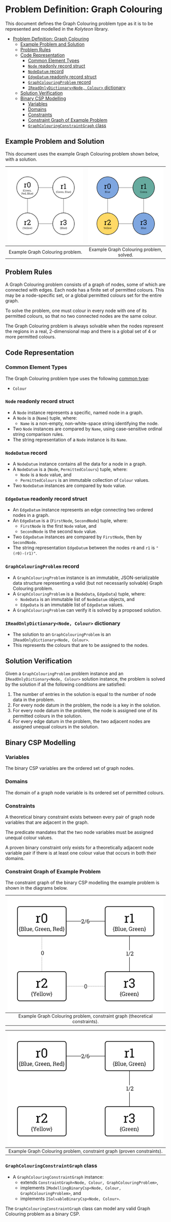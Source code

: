 # Problem Definition: Graph Colouring

This document defines the Graph Colouring problem type as it is to be represented and modelled in the *Kolyteon* library.

- [Problem Definition: Graph Colouring](#problem-definition-graph-colouring)
  - [Example Problem and Solution](#example-problem-and-solution)
  - [Problem Rules](#problem-rules)
  - [Code Representation](#code-representation)
    - [Common Element Types](#common-element-types)
    - [`Node` readonly record struct](#node-readonly-record-struct)
    - [`NodeDatum` record](#nodedatum-record)
    - [`EdgeDatum` readonly record struct](#edgedatum-readonly-record-struct)
    - [`GraphColouringProblem` record](#graphcolouringproblem-record)
    - [`IReadOnlyDictionary<Node, Colour>` dictionary](#ireadonlydictionarynode-colour-dictionary)
  - [Solution Verification](#solution-verification)
  - [Binary CSP Modelling](#binary-csp-modelling)
    - [Variables](#variables)
    - [Domains](#domains)
    - [Constraints](#constraints)
    - [Constraint Graph of Example Problem](#constraint-graph-of-example-problem)
    - [`GraphColouringConstraintGraph` class](#graphcolouringconstraintgraph-class)

## Example Problem and Solution

This document uses the example Graph Colouring problem shown below, with a solution.

| ![example graph colouring problem](media/example-problems-graph-colouring-problem.png) | ![example graph colouring problem, solved](media/example-problems-graph-colouring-problem-solved.png) |
|:--------------------------------------------------------------------------------------:|:-----------------------------------------------------------------------------------------------------:|
|                            Example Graph Colouring problem.                            |                               Example Graph Colouring problem, solved.                                |

## Problem Rules

A Graph Colouring problem consists of a graph of nodes, some of which are connected with edges. Each node has a finite set of permitted colours. This may be a node-specific set, or a global permitted colours set for the entire graph.

To solve the problem, one must colour in every node with one of its permitted colours, so that no two connected nodes are the same colour.

The Graph Colouring problem is always solvable when the nodes represent the regions in a real, 2-dimensional map and there is a global set of 4 or more permitted colours.

## Code Representation

### Common Element Types

The Graph Colouring problem type uses the following [common type](problem_definition_common_elements.md):

- `Colour`

### `Node` readonly record struct

- A `Node` instance represents a specific, named node in a graph.
- A `Node` is a (`Name`) tuple, where:
  - `Name` is a non-empty, non-white-space string identifying the node.
- Two `Node` instances are compared by `Name`, using case-sensitive ordinal string comparison rules.
- The string representation of a `Node` instance is its `Name`.

### `NodeDatum` record

- A `NodeDatum` instance contains all the data for a node in a graph.
- A `NodeDatum` is a (`Node`, `PermittedColours`) tuple, where:
  - `Node` is a `Node` value, and
  - `PermittedColours` is an immutable collection of `Colour` values.
- Two `NodeDatum` instances are compared by `Node` value.

### `EdgeDatum` readonly record struct

- An `EdgeDatum` instance represents an edge connecting two ordered nodes in a graph.
- An `EdgeDatum` is a (`FirstNode`, `SecondNode`) tuple, where:
  - `FirstNode` is the first `Node` value, and
  - `SecondNode` is the second `Node` value.
- Two `EdgeDatum` instances are compared by `FirstNode`, then by `SecondNode`.
- The string representation `EdgeDatum` between the nodes `r0` and `r1` is `"(r0)-(r1)"`.

### `GraphColouringProblem` record

- A `GraphColouringProblem` instance is an immutable, JSON-serializable data structure representing a valid (but not necessarily solvable) Graph Colouring problem.
- A `GraphColouringProblem` is a (`NodeData`, `EdgeData`) tuple, where:
  - `NodeData` is an immutable list of `NodeDatum` objects, and
  - `EdgeData` is an immutable list of `EdgeDatum` values.
- A `GraphColouringProblem` can verify it is solved by a proposed solution.

### `IReadOnlyDictionary<Node, Colour>` dictionary

- The solution to an `GraphColouringProblem` is an `IReadOnlyDictionary<Node, Colour>`.
- This represents the colours that are to be assigned to the nodes.

## Solution Verification

Given a `GraphColouringProblem` problem instance and an `IReadOnlyDictionary<Node, Colour>` solution instance, the problem is solved by the solution if all the following conditions are satisfied:

1. The number of entries in the solution is equal to the number of node data in the problem.
2. For every node datum in the problem, the node is a key in the solution.
3. For every node datum in the problem, the node is assigned one of its permitted colours in the solution.
4. For every edge datum in the problem, the two adjacent nodes are assigned unequal colours in the solution.

## Binary CSP Modelling

### Variables

The binary CSP variables are the ordered set of graph nodes.

### Domains

The domain of a graph node variable is its ordered set of permitted colours.

### Constraints

A theoretical binary constraint exists between every pair of graph node variables that are adjacent in the graph.

The predicate mandates that the two node variables must be assigned unequal colour values.

A proven binary constraint only exists for a theoretically adjacent node variable pair if there is at least one colour value that occurs in both their domains.

### Constraint Graph of Example Problem

The constraint graph of the binary CSP modelling the example problem is shown in the diagrams below.

| ![example graph colouring problem, constraint graph, theoretical constraints](media/example-problems-graph-colouring-constraint-graph-theoretical.png) |
|:------------------------------------------------------------------------------------------------------------------------------------------------------:|
|                                      Example Graph Colouring problem, constraint graph (theoretical constraints).                                      |

| ![example graph colouring problem, constraint graph, proven constraints](media/example-problems-graph-colouring-constraint-graph-proven.png) |
|:--------------------------------------------------------------------------------------------------------------------------------------------:|
|                                   Example Graph Colouring problem, constraint graph (proven constraints).                                    |

### `GraphColouringConstraintGraph` class

- A `GraphColouringConstraintGraph` instance:
  - extends `ConstraintGraph<Node, Colour, GraphColouringProblem>`,
  - implements `IModellingBinaryCsp<Node, Colour, GraphColouringProblem>`, and
  - implements `ISolvableBinaryCsp<Node, Colour>`.

The `GraphColouringConstraintGraph` class can model any valid Graph Colouring problem as a binary CSP.
